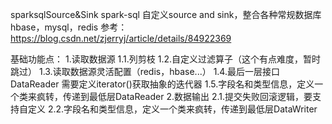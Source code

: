sparksqlSource&Sink
spark-sql 自定义source and sink，整合各种常规数据库 hbase，mysql，redis
参考：https://blog.csdn.net/zjerryj/article/details/84922369

基础功能点：
1.读取数据源
    1.1.列剪枝
    1.2.自定义过滤算子（这个有点难度，暂时跳过）
    1.3.读取数据源灵活配置（redis，hbase...）
    1.4.最后一层接口 DataReader 需要定义iterator()获取抽象的迭代器
    1.5.字段名和类型信息，定义一个类来疯转，传递到最低层DataReader
2.数据输出
    2.1.提交失败回滚逻辑，要支持自定义
    2.2.字段名和类型信息，定义一个类来疯转，传递到最低层DataWriter
